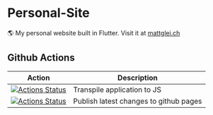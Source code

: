 # Personal-Site

🌎 My personal website built in Flutter. Visit it at [mattglei.ch](https://mattglei.ch)

## Github Actions

| **Action**                                                                                                                                                  | **Description**                        |
| ----------------------------------------------------------------------------------------------------------------------------------------------------------- | -------------------------------------- |
| [![Actions Status](https://github.com/Matt-Gleich/Personal-Site/workflows/Flutter%20Build/badge.svg)](https://github.com/Matt-Gleich/Personal-Site/actions) | Transpile application to JS            |
| [![Actions Status](https://github.com/Matt-Gleich/Personal-Site/workflows/Publish/badge.svg)](https://github.com/Matt-Gleich/Personal-Site/actions)         | Publish latest changes to github pages |  | Deploy changes to site |
